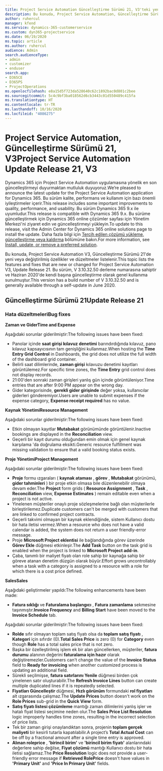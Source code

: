 ```yaml
---
title: Project Service Automation Güncelleştirme Sürümü 21, V3'teki yenilikler veya değişiklikler
description: Bu konuda, Project Service Automation, Güncelleştirme Sürümü 21, V3'teki özellikler ve düzeltmeler listelenir.
author: ruhercul
manager: kfend
ms.service: dynamics-365-customerservice
ms.custom: dyn365-projectservice
ms.date: 06/19/2020
ms.topic: article
ms.author: ruhercul
audience: Admin
search.audienceType:
- admin
- customizer
- enduser
search.app:
- D365CE
- D365PS
- ProjectOperations
ms.openlocfilehash: e8a15d5f723da528640c62c1892bac0d801c2bee
ms.sourcegitcommit: 5c4c9bf3ba018562d6cb3443c01d550489c415fa
ms.translationtype: HT
ms.contentlocale: tr-TR
ms.lasthandoff: 10/16/2020
ms.locfileid: "4086275"
---
```

# <a name="project-service-automation-update-release-21-v3"></a><span data-ttu-id="8f296-103">Project Service Automation, Güncelleştirme Sürümü 21, V3</span><span class="sxs-lookup"><span data-stu-id="8f296-103">Project Service Automation Update Release 21, V3</span></span>

<span data-ttu-id="8f296-104">Dynamics 365 için Project Service Automation uygulamasına yönelik en son güncelleştirmeyi duyurmaktan mutluluk duyuyoruz.</span><span class="sxs-lookup"><span data-stu-id="8f296-104">We’re pleased to announce the latest update for the Project Service Automation application for Dynamics 365.</span></span> <span data-ttu-id="8f296-105">Bu sürüm kalite, performans ve kullanım için bazı önemli iyileştirmeler içerir.</span><span class="sxs-lookup"><span data-stu-id="8f296-105">This release includes some important improvements to quality, performance, and usability.</span></span> <span data-ttu-id="8f296-106">Bu sürüm Dynamics 365 9.x ile uyumludur.</span><span class="sxs-lookup"><span data-stu-id="8f296-106">This release is compatible with Dynamics 365 9.x.</span></span> <span data-ttu-id="8f296-107">Bu sürüme güncelleştirmek için Dynamics 365 online çözümler sayfası için Yönetim Merkezi'ni ziyaret edin ve güncelleştirmeyi yükleyin.</span><span class="sxs-lookup"><span data-stu-id="8f296-107">To update to this release, visit the Admin Center for Dynamics 365 online solutions page to install the update.</span></span> <span data-ttu-id="8f296-108">Daha fazla bilgi için [Tercih edilen çözümü yükleme, güncelleştirme veya kaldırma](https://docs.microsoft.com/power-platform/admin/install-remove-preferred-solution) bölümüne bakın.</span><span class="sxs-lookup"><span data-stu-id="8f296-108">For more information, see [Install, update, or remove a preferred solution](https://docs.microsoft.com/power-platform/admin/install-remove-preferred-solution).</span></span>

<span data-ttu-id="8f296-109">Bu konuda, Project Service Automation V3, Güncelleştirme Sürümü 21'de yeni veya değiştirilmiş özellikler ve düzeltmeler listelenir.</span><span class="sxs-lookup"><span data-stu-id="8f296-109">This topic lists the features and fixes that are new or changed for Project Service Automation V3, Update Release 21.</span></span> <span data-ttu-id="8f296-110">Bu sürüm, V 3.10.32.50 derleme numarasına sahiptir ve Haziran 2020'de kendi başına güncelleştirme olarak genel kullanıma sunulmuştur.</span><span class="sxs-lookup"><span data-stu-id="8f296-110">This version has a build number of V 3.10.32.50 and is generally available through a self-update in June 2020.</span></span>

## <a name="update-release-21"></a><span data-ttu-id="8f296-111">Güncelleştirme Sürümü 21</span><span class="sxs-lookup"><span data-stu-id="8f296-111">Update Release 21</span></span>

### <a name="bug-fixes"></a><span data-ttu-id="8f296-112">Hata düzeltmeleri</span><span class="sxs-lookup"><span data-stu-id="8f296-112">Bug fixes</span></span>

<span data-ttu-id="8f296-113">**Zaman ve Gider**</span><span class="sxs-lookup"><span data-stu-id="8f296-113">**Time and Expense**</span></span>

<span data-ttu-id="8f296-114">Aşağıdaki sorunlar giderilmiştir:</span><span class="sxs-lookup"><span data-stu-id="8f296-114">The following issues have been fixed:</span></span>

- <span data-ttu-id="8f296-115">Panolar içinde **saat girişi kılavuz denetimi** barındırdığında kılavuz, pano kılavuz kapsayıcısının tam genişliğini kullanmaz.</span><span class="sxs-lookup"><span data-stu-id="8f296-115">When hosting the **Time Entry Grid Control** in Dashboards, the grid does not utilize the full width of the dashboard grid container.</span></span>
- <span data-ttu-id="8f296-116">Belirli saat dilimlerinde, **zaman girişi** kılavuzu denetimi kayıtları görüntülemez.</span><span class="sxs-lookup"><span data-stu-id="8f296-116">For specific time zones, the **Time Entry** grid control does not display records.</span></span>
- <span data-ttu-id="8f296-117">21:00'den sonraki zaman girişleri yanlış gün içinde görüntüleniyor.</span><span class="sxs-lookup"><span data-stu-id="8f296-117">Time entries that are after 9:00 PM appear on the wrong day.</span></span>
- <span data-ttu-id="8f296-118">Gider kategorisinde, **gerekli gider girişinde** değer yoksa, kullanıcılar giderleri gönderemiyor.</span><span class="sxs-lookup"><span data-stu-id="8f296-118">Users are unable to submit expenses if the expense category, **Expense receipt required** has no value.</span></span>

<span data-ttu-id="8f296-119">**Kaynak Yönetimi**</span><span class="sxs-lookup"><span data-stu-id="8f296-119">**Resource Management**</span></span>

<span data-ttu-id="8f296-120">Aşağıdaki sorunlar giderilmiştir:</span><span class="sxs-lookup"><span data-stu-id="8f296-120">The following issues have been fixed:</span></span>

- <span data-ttu-id="8f296-121">Etkin olmayan kayıtlar **Mutabakat** görünümünde görüntülenir.</span><span class="sxs-lookup"><span data-stu-id="8f296-121">Inactive bookings are displayed in the **Reconciliation** view.</span></span>
- <span data-ttu-id="8f296-122">Geçerli bir kayıt durumu olduğundan emin olmak için genel kaynak karşılama 'da doğrulama eksikti.</span><span class="sxs-lookup"><span data-stu-id="8f296-122">Generic resource fulfillment was missing validation to ensure that a valid booking status exists.</span></span>

<span data-ttu-id="8f296-123">**Proje Yönetimi**</span><span class="sxs-lookup"><span data-stu-id="8f296-123">**Project Management**</span></span>

<span data-ttu-id="8f296-124">Aşağıdaki sorunlar giderilmiştir:</span><span class="sxs-lookup"><span data-stu-id="8f296-124">The following issues have been fixed:</span></span>

- <span data-ttu-id="8f296-125">**Proje** formu ızgaraları ( **kaynak ataması** , **görev** , **Mutabakat** görünümü, **gider tahminleri** ) bir proje etkin olmasa bile düzenlenebilir olmaya devam eder.</span><span class="sxs-lookup"><span data-stu-id="8f296-125">The **Project** form grids ( **Resource Assignment** , **Task** , **Reconciliation** view, **Expense Estimates** ) remain editable even when a project is not active.</span></span>
- <span data-ttu-id="8f296-126">Yinelenen müşteriler onaylı proje sözleşmelerine bağlı olan müşterilerle birleştirilemez.</span><span class="sxs-lookup"><span data-stu-id="8f296-126">Duplicate customers can't be merged with customers that are linked to confirmed project contracts.</span></span>
- <span data-ttu-id="8f296-127">Geçerli takvimi olmayan bir kaynak eklendiğinde, sistem Kullanıcı dostu bir hata iletisi vermez.</span><span class="sxs-lookup"><span data-stu-id="8f296-127">When a resource who does not have a valid calendar is added, the system does not return a user friendly-error message.</span></span>
- <span data-ttu-id="8f296-128">Proje **Microsoft Project eklentisi** ile bağlandığında görev üzerinde **Görev Ekle** düğmesi etkinleşir.</span><span class="sxs-lookup"><span data-stu-id="8f296-128">The **Add Task** button on the task grid is enabled when the project is linked to **Microsoft Project add-in**.</span></span>
- <span data-ttu-id="8f296-129">Çaba, tanımlı bir maliyet fiyatı olan role sahip bir kaynağa sahip bir göreve atanan denetim düzgün olarak büyür.</span><span class="sxs-lookup"><span data-stu-id="8f296-129">Effort grows uncontrollably when a task with a category is assigned to a resource with a role for which there is a cost price defined.</span></span>

<span data-ttu-id="8f296-130">**Sales**</span><span class="sxs-lookup"><span data-stu-id="8f296-130">**Sales**</span></span>

<span data-ttu-id="8f296-131">Aşağıdaki geliştirmeler yapıldı:</span><span class="sxs-lookup"><span data-stu-id="8f296-131">The following enhancements have been made:</span></span>

- <span data-ttu-id="8f296-132">**Fatura sıklığı** ve **Faturalama başlangıcı** , **Fatura zamanlama** sekmesine taşınmıştır.</span><span class="sxs-lookup"><span data-stu-id="8f296-132">**Invoice Frequency** and **Billing Start** have been moved to the **Invoice Schedule** tab.</span></span>

<span data-ttu-id="8f296-133">Aşağıdaki sorunlar giderilmiştir:</span><span class="sxs-lookup"><span data-stu-id="8f296-133">The following issues have been fixed:</span></span>

- <span data-ttu-id="8f296-134">**Rolde** sıfır olmayan toplam satış fiyatı olsa da **toplam satış fiyatı** , **Kategori** için sıfırdır (0).</span><span class="sxs-lookup"><span data-stu-id="8f296-134">**Total Sales Price** is zero (0) for **Category** even though **Role** has a total sales price that is not zero.</span></span>
- <span data-ttu-id="8f296-135">Başka bir özelleştirilmiş işlem ek bir alan güncellerken, müşteriler, **fatura durumu** alanının değerini **faturalama için hazır** olarak değiştiremezler.</span><span class="sxs-lookup"><span data-stu-id="8f296-135">Customers can't change the value of the **Invoice Status** field to **Ready for invoicing** when another customized process is updating an additional field.</span></span>
- <span data-ttu-id="8f296-136">Sürekli seçilmişse, **fatura satırlarını Yenile** düğmesi birden çok yinelenen satır oluşturabilir.</span><span class="sxs-lookup"><span data-stu-id="8f296-136">The **Refresh Invoice Lines** button can create multiple duplicated lines if it is repeatedly selected.</span></span>
- <span data-ttu-id="8f296-137">**Fiyatları Güncelleştir** düğmesi, **Hızlı görünüm** formundaki **rol fiyatları** alt ızgarasında çalışmaz.</span><span class="sxs-lookup"><span data-stu-id="8f296-137">The **Update Prices** button doesn't work on the **Role Prices** sub-grid in the **Quick View** form.</span></span>
- <span data-ttu-id="8f296-138">**Satış fiyatı listesi çözümleme** mantığı zaman dilimlerini yanlış işler ve hatalı fiyat listesi seçimine neden olur.</span><span class="sxs-lookup"><span data-stu-id="8f296-138">The **Sales Price List Resolution** logic improperly handles time zones, resulting in the incorrect selection of price lists.</span></span>
- <span data-ttu-id="8f296-139">Tek bir zaman girişi onaylandıktan sonra, projenin **toplam gerçek maliyeti** bir kesirli tutarla kapatılabilir.</span><span class="sxs-lookup"><span data-stu-id="8f296-139">A project’s **Total Actual Cost** can be off by a fractional amount after a single time entry is approved.</span></span>
- <span data-ttu-id="8f296-140">**Alınan roleprice** , **'birincil birim'** ve **'birincil birim fiyatı'** alanlarındaki değerlere sahip değilse, **Fiyat çözümü** mantığı Kullanıcı dostu bir hata iletisi sağlamaz.</span><span class="sxs-lookup"><span data-stu-id="8f296-140">The **Price Resolution** logic does not provide a user-friendly error message if **Retrieved RolePrice** doesn't have values in **'Primary Unit'** and **'Price In Primary Unit'** fields.</span></span>
